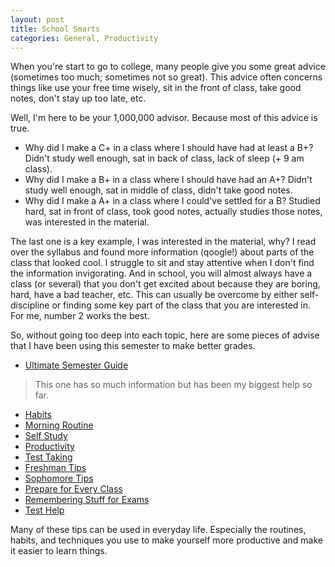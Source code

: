 ```yaml
---
layout: post
title: School Smarts
categories: General, Productivity
---
```


When you're start to go to college, many people give you some great advice (sometimes too much; sometimes not so great). This advice often concerns things like use your free time wisely, sit in the front of class, take good notes, don't stay up too late, etc.

Well, I'm here to be your 1,000,000 advisor. Because most of this advice is true.

- Why did I make a C+ in a class where I should have had at least a B+? Didn't study well enough, sat in back of class, lack of sleep (+ 9 am class).
- Why did I make a B+ in a class where I should have had an A+? Didn't study well enough, sat in middle of class, didn't take good notes.
- Why did I make a A+ in a class where I could've settled for a B? Studied hard, sat in front of class, took good notes, actually studies those notes, was interested in the material.

The last one is a key example, I was interested in the material, why? I read over the syllabus and found more information (qoogle!) about parts of the class that looked cool. I struggle to sit and stay attentive when I don't find the information invigorating. And in school, you will almost always have a class (or several) that you don't get excited about because they are boring, hard, have a bad teacher, etc. This can usually be overcome by either self-discipline or finding some key part of the class that you are interested in. For me, number 2 works the best.

So, without going too deep into each topic, here are some pieces of advise that I have been using this semester to make better grades.

- [Ultimate Semester Guide](http://www.wtfprofessor.com/the-ultimate-guide-to-kicking-ass-next-semester/)
> This one has so much information but has been my biggest help so far.

- [Habits](http://collegeinfogeek.com/habitrpg-review/)
- [Morning Routine](http://collegeinfogeek.com/morning-routine/)
- [Self Study](http://collegeinfogeek.com/self-study/)
- [Productivity](http://collegeinfogeek.com/productivity-hacks/)
- [Test Taking](http://collegeinfogeek.com/revision-test-taking-tips/)
- [Freshman Tips](http://collegeinfogeek.com/42-things-i-learned-freshman-year/)
- [Sophomore Tips](http://collegeinfogeek.com/27-college-tips-i-learned-sophomore-year/)
- [Prepare for Every Class](http://www.wtfprofessor.com/brain-dump/)
- [Remembering Stuff for Exams](http://www.wtfprofessor.com/how-not-to-blank-on-exam-problems-the-practice-of-active-recall/)
- [Test Help](http://www.wtfprofessor.com/i-feel-like-i-understand-everything-until/)

Many of these tips can be used in everyday life. Especially the routines, habits, and techniques you use to make yourself more productive and make it easier to learn things.